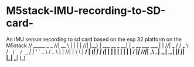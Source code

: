 # M5stack-IMU-recording-to-SD-card-
An IMU sensor recording to sd card based on the esp 32 platform on the M5stack 
 // _____                       _                        _ 
 //|  __ \                     | |                      | |
 //| |__) |   ___    __ _    __| |    _ __ ___     ___  | |
 //|  _  /   / _ \  / _` |  / _` |   | '_ ` _ \   / _ \ | |
 //| | \ \  |  __/ | (_| | | (_| |   | | | | | | |  __/ |_|
 //|_|  \_\  \___|  \__,_|  \__,_|   |_| |_| |_|  \___| (_)
                                                         
                                                         
